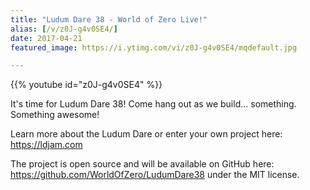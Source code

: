 ```yaml
---
title: "Ludum Dare 38 - World of Zero Live!"
alias: [/v/z0J-g4v0SE4/]
date: 2017-04-21
featured_image: https://i.ytimg.com/vi/z0J-g4v0SE4/mqdefault.jpg

---
```


{{% youtube id="z0J-g4v0SE4" %}}

It's time for Ludum Dare 38! Come hang out as we build... something. Something awesome!

Learn more about the Ludum Dare or enter your own project here: https://ldjam.com

The project is open source and will be available on GitHub here: https://github.com/WorldOfZero/LudumDare38 under the MIT license.